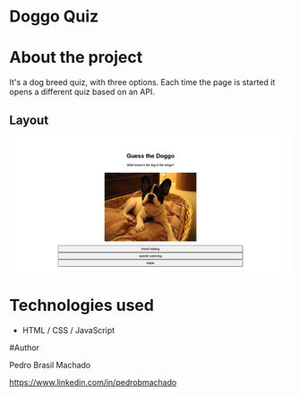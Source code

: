 # Doggo Quiz


# About the project
It's a dog breed quiz, with three options. Each time the page is started it opens a different quiz based on an API.

## Layout 
![Web 1](https://github.com/PedroMachado07/DoggoQuiz/blob/master/doggos%20img.png)





# Technologies used

- HTML / CSS / JavaScript





#Author

Pedro Brasil Machado

https://www.linkedin.com/in/pedrobmachado


